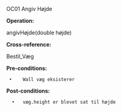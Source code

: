 OC01 Angiv Højde

**Operation:**

angivHøjde(double højde)

**Cross-reference:**

Bestil_Væg

**Pre-conditions:**
   
     •    Wall væg eksisterer
   
   
**Post-conditions:**

      •   væg.height er blevet sat til højde
